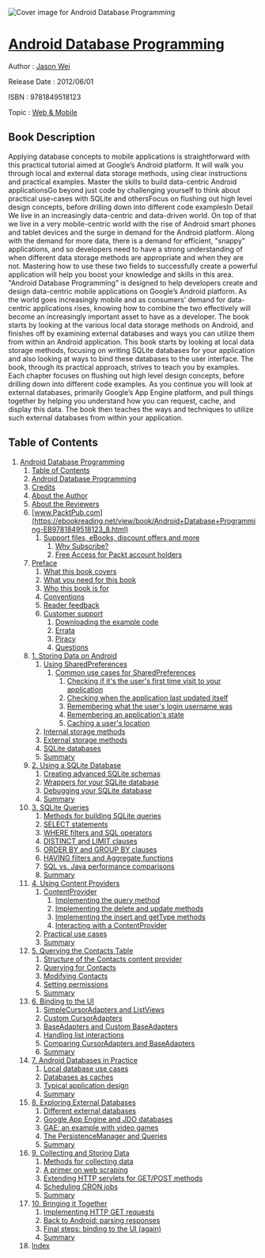 ![Cover image for Android Database Programming](https://imgdetail.ebookreading.net/cover/cover/web_mobile/EB9781849518123.jpg)

[Android Database Programming](https://ebookreading.net/view/book/Android+Database+Programming-EB9781849518123_1.html "Android Database Programming")
====================================================================================================================

Author : [Jason Wei](https://ebookreading.net/search/author/Jason+Wei)

Release Date : 2012/06/01

ISBN : 9781849518123

Topic : [Web & Mobile](https://ebookreading.net/search/category/web-mobile)

Book Description
-----------------

Applying database concepts to mobile applications is straightforward with this practical tutorial aimed at Google’s Android platform. It will walk you through local and external data storage methods, using clear instructions and practical examples.
Master the skills to build data-centric Android applicationsGo beyond just code by challenging yourself to think about practical use-cases with SQLite and othersFocus on flushing out high level design concepts, before drilling down into different code examplesIn Detail
We live in an increasingly data-centric and data-driven world. On top of that we live in a very mobile-centric world with the rise of Android smart phones and tablet devices and the surge in demand for the Android platform. Along with the demand for more data, there is a demand for efficient, "snappy" applications, and so developers need to have a strong understanding of when different data storage methods are appropriate and when they are not.
Mastering how to use these two fields to successfully create a powerful application will help you boost your knowledge and skills in this area.
"Android Database Programming" is designed to help developers create and design data-centric mobile applications on Google’s Android platform. As the world goes increasingly mobile and as consumers’ demand for data-centric applications rises, knowing how to combine the two effectively will become an increasingly important asset to have as a developer. The book starts by looking at the various local data storage methods on Android, and finishes off by examining external databases and ways you can utilize them from within an Android application.
This book starts by looking at local data storage methods, focusing on writing SQLite databases for your application and also looking at ways to bind these databases to the user interface. The book, through its practical approach, strives to teach you by examples. Each chapter focuses on flushing out high level design concepts, before drilling down into different code examples. 
As you continue you will look at external databases, primarily Google’s App Engine platform, and pull things together by helping you understand how you can request, cache, and display this data. The book then teaches the ways and techniques to utilize such external databases from within your application.
              
Table of Contents
-----------------

1. [Android Database Programming](https://ebookreading.net/view/book/Android+Database+Programming-EB9781849518123_3.html)
    1. [Table of Contents](https://ebookreading.net/view/book/Android+Database+Programming-EB9781849518123_2.html)
    1. [Android Database Programming](https://ebookreading.net/view/book/Android+Database+Programming-EB9781849518123_4.html)
    1. [Credits](https://ebookreading.net/view/book/Android+Database+Programming-EB9781849518123_5.html)
    1. [About the Author](https://ebookreading.net/view/book/Android+Database+Programming-EB9781849518123_6.html)
    1. [About the Reviewers](https://ebookreading.net/view/book/Android+Database+Programming-EB9781849518123_7.html)
    1. [www.PacktPub.com](https://ebookreading.net/view/book/Android+Database+Programming-EB9781849518123_8.html)
        1. [Support files, eBooks, discount offers and more](https://ebookreading.net/view/book/Android+Database+Programming-EB9781849518123_8.html#ch00lvl1sec01)
            1. [Why Subscribe?](https://ebookreading.net/view/book/Android+Database+Programming-EB9781849518123_8.html#ch00lvl2sec01)
            1. [Free Access for Packt account holders](https://ebookreading.net/view/book/Android+Database+Programming-EB9781849518123_8.html#ch00lvl2sec02)
    1. [Preface](https://ebookreading.net/view/book/Android+Database+Programming-EB9781849518123_9.html)
        1. [What this book covers](https://ebookreading.net/view/book/Android+Database+Programming-EB9781849518123_9.html#ch00lvl1sec02)
        1. [What you need for this book](https://ebookreading.net/view/book/Android+Database+Programming-EB9781849518123_10.html)
        1. [Who this book is for](https://ebookreading.net/view/book/Android+Database+Programming-EB9781849518123_11.html)
        1. [Conventions](https://ebookreading.net/view/book/Android+Database+Programming-EB9781849518123_12.html)
        1. [Reader feedback](https://ebookreading.net/view/book/Android+Database+Programming-EB9781849518123_13.html)
        1. [Customer support](https://ebookreading.net/view/book/Android+Database+Programming-EB9781849518123_14.html)
            1. [Downloading the example code](https://ebookreading.net/view/book/Android+Database+Programming-EB9781849518123_14.html#ch00lvl2sec03)
            1. [Errata](https://ebookreading.net/view/book/Android+Database+Programming-EB9781849518123_14.html#ch00lvl2sec04)
            1. [Piracy](https://ebookreading.net/view/book/Android+Database+Programming-EB9781849518123_14.html#ch00lvl2sec05)
            1. [Questions](https://ebookreading.net/view/book/Android+Database+Programming-EB9781849518123_14.html#ch00lvl2sec06)
    1. [1. Storing Data on Android](https://ebookreading.net/view/book/Android+Database+Programming-EB9781849518123_15.html)
        1. [Using SharedPreferences](https://ebookreading.net/view/book/Android+Database+Programming-EB9781849518123_15.html#ch01lvl1sec08)
            1. [Common use cases for SharedPreferences](https://ebookreading.net/view/book/Android+Database+Programming-EB9781849518123_15.html#ch01lvl2sec07)
                1. [Checking if it&#39;s the user&#39;s first time visit to your application](https://ebookreading.net/view/book/Android+Database+Programming-EB9781849518123_15.html#ch01lvl3sec01)
                1. [Checking when the application last updated itself](https://ebookreading.net/view/book/Android+Database+Programming-EB9781849518123_15.html#ch01lvl3sec02)
                1. [Remembering what the user&#39;s login username was](https://ebookreading.net/view/book/Android+Database+Programming-EB9781849518123_15.html#ch01lvl3sec03)
                1. [Remembering an application&#39;s state](https://ebookreading.net/view/book/Android+Database+Programming-EB9781849518123_15.html#ch01lvl3sec04)
                1. [Caching a user&#39;s location](https://ebookreading.net/view/book/Android+Database+Programming-EB9781849518123_15.html#ch01lvl3sec05)
        1. [Internal storage methods](https://ebookreading.net/view/book/Android+Database+Programming-EB9781849518123_16.html)
        1. [External storage methods](https://ebookreading.net/view/book/Android+Database+Programming-EB9781849518123_17.html)
        1. [SQLite databases](https://ebookreading.net/view/book/Android+Database+Programming-EB9781849518123_18.html)
        1. [Summary](https://ebookreading.net/view/book/Android+Database+Programming-EB9781849518123_19.html)
    1. [2. Using a SQLite Database](https://ebookreading.net/view/book/Android+Database+Programming-EB9781849518123_20.html)
        1. [Creating advanced SQLite schemas](https://ebookreading.net/view/book/Android+Database+Programming-EB9781849518123_20.html#ch02lvl1sec13)
        1. [Wrappers for your SQLite database](https://ebookreading.net/view/book/Android+Database+Programming-EB9781849518123_21.html)
        1. [Debugging your SQLite database](https://ebookreading.net/view/book/Android+Database+Programming-EB9781849518123_22.html)
        1. [Summary](https://ebookreading.net/view/book/Android+Database+Programming-EB9781849518123_23.html)
    1. [3. SQLite Queries](https://ebookreading.net/view/book/Android+Database+Programming-EB9781849518123_24.html)
        1. [Methods for building SQLite queries](https://ebookreading.net/view/book/Android+Database+Programming-EB9781849518123_24.html#ch03lvl1sec17)
        1. [SELECT statements](https://ebookreading.net/view/book/Android+Database+Programming-EB9781849518123_25.html)
        1. [WHERE filters and SQL operators](https://ebookreading.net/view/book/Android+Database+Programming-EB9781849518123_26.html)
        1. [DISTINCT and LIMIT clauses](https://ebookreading.net/view/book/Android+Database+Programming-EB9781849518123_27.html)
        1. [ORDER BY and GROUP BY clauses](https://ebookreading.net/view/book/Android+Database+Programming-EB9781849518123_28.html)
        1. [HAVING filters and Aggregate functions](https://ebookreading.net/view/book/Android+Database+Programming-EB9781849518123_29.html)
        1. [SQL vs. Java performance comparisons](https://ebookreading.net/view/book/Android+Database+Programming-EB9781849518123_30.html)
        1. [Summary](https://ebookreading.net/view/book/Android+Database+Programming-EB9781849518123_31.html)
    1. [4. Using Content Providers](https://ebookreading.net/view/book/Android+Database+Programming-EB9781849518123_32.html)
        1. [ContentProvider](https://ebookreading.net/view/book/Android+Database+Programming-EB9781849518123_32.html#ch04lvl1sec25)
            1. [Implementing the query method](https://ebookreading.net/view/book/Android+Database+Programming-EB9781849518123_32.html#ch04lvl2sec08)
            1. [Implementing the delete and update methods](https://ebookreading.net/view/book/Android+Database+Programming-EB9781849518123_32.html#ch04lvl2sec09)
            1. [Implementing the insert and getType methods](https://ebookreading.net/view/book/Android+Database+Programming-EB9781849518123_32.html#ch04lvl2sec10)
            1. [Interacting with a ContentProvider](https://ebookreading.net/view/book/Android+Database+Programming-EB9781849518123_32.html#ch04lvl2sec11)
        1. [Practical use cases](https://ebookreading.net/view/book/Android+Database+Programming-EB9781849518123_33.html)
        1. [Summary](https://ebookreading.net/view/book/Android+Database+Programming-EB9781849518123_34.html)
    1. [5. Querying the Contacts Table](https://ebookreading.net/view/book/Android+Database+Programming-EB9781849518123_35.html)
        1. [Structure of the Contacts content provider](https://ebookreading.net/view/book/Android+Database+Programming-EB9781849518123_35.html#ch05lvl1sec28)
        1. [Querying for Contacts](https://ebookreading.net/view/book/Android+Database+Programming-EB9781849518123_36.html)
        1. [Modifying Contacts](https://ebookreading.net/view/book/Android+Database+Programming-EB9781849518123_37.html)
        1. [Setting permissions](https://ebookreading.net/view/book/Android+Database+Programming-EB9781849518123_38.html)
        1. [Summary](https://ebookreading.net/view/book/Android+Database+Programming-EB9781849518123_39.html)
    1. [6. Binding to the UI](https://ebookreading.net/view/book/Android+Database+Programming-EB9781849518123_40.html)
        1. [SimpleCursorAdapters and ListViews](https://ebookreading.net/view/book/Android+Database+Programming-EB9781849518123_40.html#ch06lvl1sec33)
        1. [Custom CursorAdapters](https://ebookreading.net/view/book/Android+Database+Programming-EB9781849518123_41.html)
        1. [BaseAdapters and Custom BaseAdapters](https://ebookreading.net/view/book/Android+Database+Programming-EB9781849518123_42.html)
        1. [Handling list interactions](https://ebookreading.net/view/book/Android+Database+Programming-EB9781849518123_43.html)
        1. [Comparing CursorAdapters and BaseAdapters](https://ebookreading.net/view/book/Android+Database+Programming-EB9781849518123_44.html)
        1. [Summary](https://ebookreading.net/view/book/Android+Database+Programming-EB9781849518123_45.html)
    1. [7. Android Databases in Practice](https://ebookreading.net/view/book/Android+Database+Programming-EB9781849518123_46.html)
        1. [Local database use cases](https://ebookreading.net/view/book/Android+Database+Programming-EB9781849518123_46.html#ch07lvl1sec39)
        1. [Databases as caches](https://ebookreading.net/view/book/Android+Database+Programming-EB9781849518123_47.html)
        1. [Typical application design](https://ebookreading.net/view/book/Android+Database+Programming-EB9781849518123_48.html)
        1. [Summary](https://ebookreading.net/view/book/Android+Database+Programming-EB9781849518123_49.html)
    1. [8. Exploring External Databases](https://ebookreading.net/view/book/Android+Database+Programming-EB9781849518123_50.html)
        1. [Different external databases](https://ebookreading.net/view/book/Android+Database+Programming-EB9781849518123_50.html#ch08lvl1sec43)
        1. [Google App Engine and JDO databases](https://ebookreading.net/view/book/Android+Database+Programming-EB9781849518123_51.html)
        1. [GAE: an example with video games](https://ebookreading.net/view/book/Android+Database+Programming-EB9781849518123_52.html)
        1. [The PersistenceManager and Queries](https://ebookreading.net/view/book/Android+Database+Programming-EB9781849518123_53.html)
        1. [Summary](https://ebookreading.net/view/book/Android+Database+Programming-EB9781849518123_54.html)
    1. [9. Collecting and Storing Data](https://ebookreading.net/view/book/Android+Database+Programming-EB9781849518123_55.html)
        1. [Methods for collecting data](https://ebookreading.net/view/book/Android+Database+Programming-EB9781849518123_55.html#ch09lvl1sec48)
        1. [A primer on web scraping](https://ebookreading.net/view/book/Android+Database+Programming-EB9781849518123_56.html)
        1. [Extending HTTP servlets for GET/POST methods](https://ebookreading.net/view/book/Android+Database+Programming-EB9781849518123_57.html)
        1. [Scheduling CRON jobs](https://ebookreading.net/view/book/Android+Database+Programming-EB9781849518123_58.html)
        1. [Summary](https://ebookreading.net/view/book/Android+Database+Programming-EB9781849518123_59.html)
    1. [10. Bringing it Together](https://ebookreading.net/view/book/Android+Database+Programming-EB9781849518123_60.html)
        1. [Implementing HTTP GET requests](https://ebookreading.net/view/book/Android+Database+Programming-EB9781849518123_60.html#ch10lvl1sec53)
        1. [Back to Android: parsing responses](https://ebookreading.net/view/book/Android+Database+Programming-EB9781849518123_61.html)
        1. [Final steps: binding to the UI (again)](https://ebookreading.net/view/book/Android+Database+Programming-EB9781849518123_62.html)
        1. [Summary](https://ebookreading.net/view/book/Android+Database+Programming-EB9781849518123_63.html)
    1. [Index](https://ebookreading.net/view/book/Android+Database+Programming-EB9781849518123_64.html)

